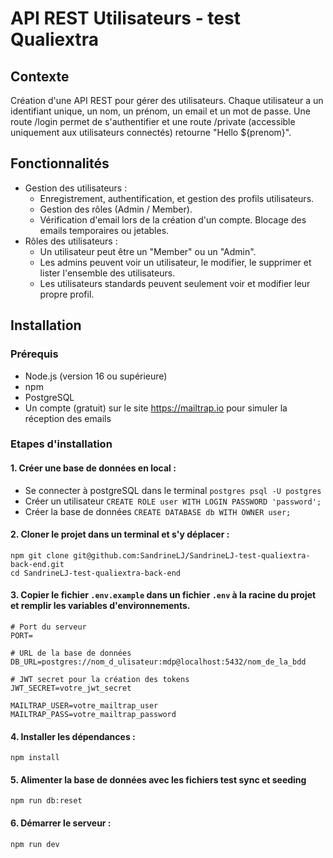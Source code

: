 # API REST Utilisateurs - test Qualiextra

## Contexte
Création d'une API REST pour gérer des utilisateurs. Chaque utilisateur a un identifiant unique, un nom, un prénom, un email et un mot de passe. Une route /login permet de s'authentifier et une route /private (accessible uniquement aux utilisateurs connectés) retourne "Hello ${prenom}".

## Fonctionnalités
- Gestion des utilisateurs :
  - Enregistrement, authentification, et gestion des profils utilisateurs.
  - Gestion des rôles (Admin / Member).
  - Vérification d'email lors de la création d'un compte.
Blocage des emails temporaires ou jetables.
- Rôles des utilisateurs :
  - Un utilisateur peut être un "Member" ou un "Admin".
  - Les admins peuvent voir un utilisateur, le modifier, le supprimer et lister l'ensemble des utilisateurs.
  - Les utilisateurs standards peuvent seulement voir et modifier leur propre profil.

## Installation

### Prérequis

- Node.js (version 16 ou supérieure)
- npm
- PostgreSQL
- Un compte (gratuit) sur le site https://mailtrap.io pour simuler la réception des emails

### Etapes d'installation

#### 1. Créer une base de données en local :
- Se connecter à postgreSQL dans le terminal `postgres psql -U postgres`
- Créer un utilisateur `CREATE ROLE user WITH LOGIN PASSWORD 'password';`
- Créer la base de données `CREATE DATABASE db WITH OWNER user;`

#### 2. Cloner le projet dans un terminal et s'y déplacer :
 
 ```
 npm git clone git@github.com:SandrineLJ/SandrineLJ-test-qualiextra-back-end.git
 cd SandrineLJ-test-qualiextra-back-end
```


#### 3. Copier le fichier `.env.example` dans un fichier `.env` à la racine du projet et remplir les variables d'environnements.
 ```
 # Port du serveur
 PORT=

 # URL de la base de données
 DB_URL=postgres://nom_d_ulisateur:mdp@localhost:5432/nom_de_la_bdd

 # JWT secret pour la création des tokens
 JWT_SECRET=votre_jwt_secret

 MAILTRAP_USER=votre_mailtrap_user
 MAILTRAP_PASS=votre_mailtrap_password
 ```

 #### 4. Installer les dépendances :
 ```
npm install
```
#### 5. Alimenter la base de données avec les fichiers test sync et seeding
```
npm run db:reset
```
#### 6. Démarrer le serveur :
```
npm run dev 
```
